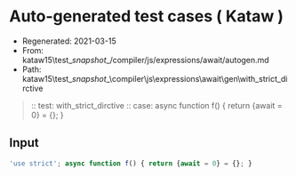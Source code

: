 # Auto-generated test cases ( Kataw )
- Regenerated: 2021-03-15
- From: kataw15\test\__snapshot__/compiler/js/expressions/await/autogen.md
- Path: kataw15\test\__snapshot__\compiler\js\expressions\await\gen\with_strict_dirctive
> :: test: with_strict_dirctive
> :: case: async function f() { return {await = 0} = {}; }
## Input

`````js
'use strict'; async function f() { return {await = 0} = {}; }
`````
